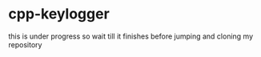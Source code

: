 # cpp-keylogger
this is under progress so wait till it finishes before jumping and cloning my repository
